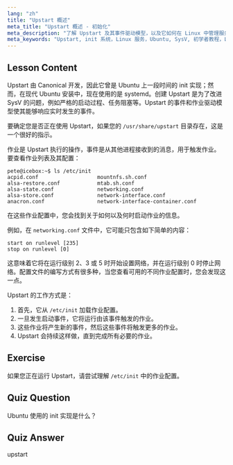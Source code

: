 ```yaml
---
lang: "zh"
title: "Upstart 概述"
meta_title: "Upstart 概述 - 初始化"
meta_description: "了解 Upstart 及其事件驱动模型，以及它如何在 Linux 中管理服务。理解 Upstart 作业配置及其作为 init 系统的作用。"
meta_keywords: "Upstart, init 系统，Linux 服务，Ubuntu, SysV, 初学者教程，Linux 指南"
---
```


## Lesson Content

Upstart 由 Canonical 开发，因此它曾是 Ubuntu 上一段时间的 init 实现；然而，在现代 Ubuntu 安装中，现在使用的是 systemd。创建 Upstart 是为了改进 SysV 的问题，例如严格的启动过程、任务阻塞等。Upstart 的事件和作业驱动模型使其能够响应实时发生的事件。

要确定您是否正在使用 Upstart，如果您的 `/usr/share/upstart` 目录存在，这是一个很好的指示。

作业是 Upstart 执行的操作，事件是从其他进程接收到的消息，用于触发作业。要查看作业列表及其配置：

```plaintext
pete@icebox:~$ ls /etc/init
acpid.conf                   mountnfs.sh.conf
alsa-restore.conf            mtab.sh.conf
alsa-state.conf              networking.conf
alsa-store.conf              network-interface.conf
anacron.conf                 network-interface-container.conf
```

在这些作业配置中，您会找到关于如何以及何时启动作业的信息。

例如，在 `networking.conf` 文件中，它可能只包含如下简单的内容：

```plaintext
start on runlevel [235]
stop on runlevel [0]
```

这意味着它将在运行级别 2、3 或 5 时开始设置网络，并在运行级别 0 时停止网络。配置文件的编写方式有很多种，当您查看可用的不同作业配置时，您会发现这一点。

Upstart 的工作方式是：

1. 首先，它从 `/etc/init` 加载作业配置。
2. 一旦发生启动事件，它将运行由该事件触发的作业。
3. 这些作业将产生新的事件，然后这些事件将触发更多的作业。
4. Upstart 会持续这样做，直到完成所有必要的作业。

## Exercise

如果您正在运行 Upstart，请尝试理解 `/etc/init` 中的作业配置。

## Quiz Question

Ubuntu 使用的 init 实现是什么？

## Quiz Answer

upstart
